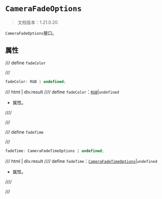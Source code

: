 # `CameraFadeOptions`

> 文档版本：1.21.0.20

`CameraFadeOptions`接口。

## 属性

/// define
`fadeColor`


///

```js
fadeColor: RGB | undefined;
```

/// html | div.result
//// define
`fadeColor`：[`RGB`](./rgb.md)|`undefined`

- 属性。


////

///


/// define
`fadeTime`


///

```js
fadeTime: CameraFadeTimeOptions | undefined;
```

/// html | div.result
//// define
`fadeTime`：[`CameraFadeTimeOptions`](./camerafadetimeoptions.md)|`undefined`

- 属性。


////

///

